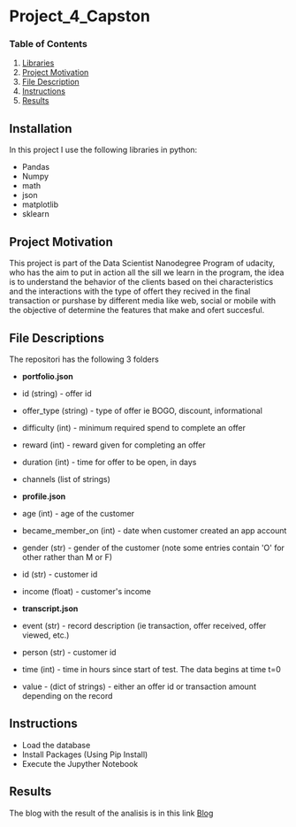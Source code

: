 # Project_4_Capston

### Table of Contents

1. [Libraries](#Libraries)
2. [Project Motivation](#motivation)
3. [File Description](#Description)
4. [Instructions](#Instructions)
5. [Results](#Results)

## Installation <a name="installation"></a>

In this project I use the following libraries in python:

* Pandas
* Numpy
* math
* json
* matplotlib
* sklearn

## Project Motivation <a name="motivation"></a>

This project is part of the Data Scientist Nanodegree Program of udacity, who has the aim to put in action all the sill we learn in the program, the idea is to understand the behavior of the clients based on thei characteristics and the interactions with the type of offert they recived in the final transaction or purshase by different media like web, social or mobile with the objective of determine the features that make and ofert succesful.

## File Descriptions <a name="files"></a>

The repositori has the following 3 folders

- **portfolio.json**

- id (string) - offer id
- offer_type (string) - type of offer ie BOGO, discount, informational
- difficulty (int) - minimum required spend to complete an offer
- reward (int) - reward given for completing an offer
- duration (int) - time for offer to be open, in days
- channels (list of strings)

- **profile.json**

- age (int) - age of the customer
- became_member_on (int) - date when customer created an app account
- gender (str) - gender of the customer (note some entries contain 'O' for other rather than M or F)
- id (str) - customer id
- income (float) - customer's income

- **transcript.json**

- event (str) - record description (ie transaction, offer received, offer viewed, etc.)
- person (str) - customer id
- time (int) - time in hours since start of test. The data begins at time t=0
- value - (dict of strings) - either an offer id or transaction amount depending on the record

## Instructions<a name="Instructions"></a>

- Load the database
- Install Packages (Using Pip Install)
- Execute the Jupyther Notebook
 
## Results<a name="results"></a>

The blog with the result of the analisis is in this link  [Blog](https://github.com/paularivera28/Project_4_Capston/blob/gh-pages/Blog.md)


